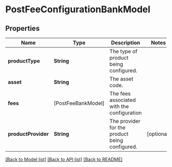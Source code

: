 # PostFeeConfigurationBankModel

## Properties
Name | Type | Description | Notes
------------ | ------------- | ------------- | -------------
**productType** | **String** | The type of product being configured. | 
**asset** | **String** | The asset code. | 
**fees** | [PostFeeBankModel] | The fees associated with the configuration | 
**productProvider** | **String** | The provider for the product being configured. | [optional] 

[[Back to Model list]](../README.md#documentation-for-models) [[Back to API list]](../README.md#documentation-for-api-endpoints) [[Back to README]](../README.md)


